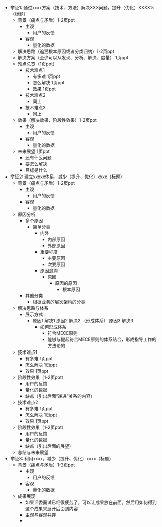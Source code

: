 - 举证1: 通过xxxx方案（技术、方法）解决XXX问题，提升（优化）XXXX% （标题）
	- 背景（痛点与矛盾）1-2页ppt
		- 主观
			- 用户的反馈
		- 客观
			- 量化的数据
	- 解决思路（追溯根本原因或者分类归纳）1-2页ppt
	- 解决方案（至少可以从发现、分析、解决、度量） 1页ppt
	- 难点总览（1页ppt）
		- 技术难点1
			- 有多难 1页ppt
			- 怎么解决 1页ppt
			- 效果  1页ppt
		- 技术难点2
			- 同上
		- 技术难点3
			- 同上
	- 效果（解决效果，阶段性效果）1-2页ppt
		- 主观
			- 用户的反馈
		- 客观
			- 量化的数据
	- 未来展望 1页ppt
		- 还有什么问题
		- 要怎么解决
		- 目标是什么
- 举证2: 建立xxxxx体系，减少（提升、优化）xxxx（标题）
	- 背景（痛点与矛盾）1-2页ppt
		- 主观
			- 用户的反馈
		- 客观
			- 量化的数据
	- 原因分析
		- 多个原因
			- 简单分类
				- 内外
					- 内部原因
					- 外部原因
				- 重要程度
					- 主要原因
					- 次要原因
				- 原因追溯
					- 原因
						- 原因的原因
							- 根本原因
		- 其他分类
			- 根据业务的层次架构的分类
	- 解决思路与体系
		- 展示方式：
			- 原因1      解决1
			  原因2     解决2 （形成体系）
			  原因3     解决3
				- 如何形成体系
					- 符合MECE原则
					- 能够与提起符合MECE原则的体系结合，形成指导工作的方法论的
	- 技术难点1
		- 有多难 1页ppt
		- 怎么解决 1页ppt
		- 效果  1页ppt
	- 阶段性效果（1-2页ppt）
		- 用户的反馈
		- 量化的数据
		- 缺点（引出后面“递进”关系的内容）
	- 技术难点2
		- 有多难 1页ppt
		- 怎么解决 1页ppt
		- 效果  1页ppt
	- 阶段性效果（1-2页ppt）
		- 用户的反馈
		- 量化的数据
		- 缺点（引出后面的展望）
	- 总结与未来展望
- 举证3: 利用xxxx，减少（提升、优化）xxxx（标题）
	- 背景（痛点与矛盾）1-2页ppt
		- 主观
			- 用户的反馈
		- 客观
			- 量化的数据
	- 成果展现
		- 如果评委面试已经很疲劳了，可以让成果放在前面。然后用如何得到这个成果来展开后面到内容
		- 主观与客观并存
		-